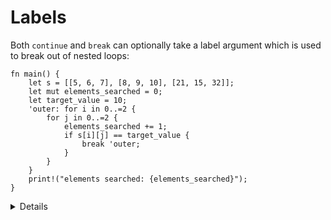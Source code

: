 # Labels

Both `continue` and `break` can optionally take a label argument which is used
to break out of nested loops:

```rust,editable
fn main() {
    let s = [[5, 6, 7], [8, 9, 10], [21, 15, 32]];
    let mut elements_searched = 0;
    let target_value = 10;
    'outer: for i in 0..=2 {
        for j in 0..=2 {
            elements_searched += 1;
            if s[i][j] == target_value {
                break 'outer;
            }
        }
    }
    print!("elements searched: {elements_searched}");
}
```

<details>

- Note that `loop` is the only looping construct which returns a non-trivial
  value. This is because it's guaranteed to be entered at least once (unlike
  `while` and `for` loops).

</details>
